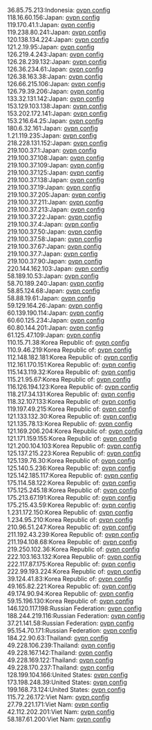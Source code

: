 36.85.75.213:Indonesia: [ovpn config](vpn/36_85_75_213.ovpn)  
118.16.60.156:Japan: [ovpn config](vpn/118_16_60_156.ovpn)  
119.170.41.1:Japan: [ovpn config](vpn/119_170_41_1.ovpn)  
119.238.80.241:Japan: [ovpn config](vpn/119_238_80_241.ovpn)  
120.138.134.224:Japan: [ovpn config](vpn/120_138_134_224.ovpn)  
121.2.19.95:Japan: [ovpn config](vpn/121_2_19_95.ovpn)  
126.219.4.243:Japan: [ovpn config](vpn/126_219_4_243.ovpn)  
126.28.239.132:Japan: [ovpn config](vpn/126_28_239_132.ovpn)  
126.36.234.61:Japan: [ovpn config](vpn/126_36_234_61.ovpn)  
126.38.163.38:Japan: [ovpn config](vpn/126_38_163_38.ovpn)  
126.66.215.106:Japan: [ovpn config](vpn/126_66_215_106.ovpn)  
126.79.39.206:Japan: [ovpn config](vpn/126_79_39_206.ovpn)  
133.32.131.142:Japan: [ovpn config](vpn/133_32_131_142.ovpn)  
153.129.103.138:Japan: [ovpn config](vpn/153_129_103_138.ovpn)  
153.202.172.141:Japan: [ovpn config](vpn/153_202_172_141.ovpn)  
153.216.64.25:Japan: [ovpn config](vpn/153_216_64_25.ovpn)  
180.6.32.161:Japan: [ovpn config](vpn/180_6_32_161.ovpn)  
1.21.119.235:Japan: [ovpn config](vpn/1_21_119_235.ovpn)  
218.228.131.152:Japan: [ovpn config](vpn/218_228_131_152.ovpn)  
219.100.37.1:Japan: [ovpn config](vpn/219_100_37_1.ovpn)  
219.100.37.108:Japan: [ovpn config](vpn/219_100_37_108.ovpn)  
219.100.37.109:Japan: [ovpn config](vpn/219_100_37_109.ovpn)  
219.100.37.125:Japan: [ovpn config](vpn/219_100_37_125.ovpn)  
219.100.37.138:Japan: [ovpn config](vpn/219_100_37_138.ovpn)  
219.100.37.19:Japan: [ovpn config](vpn/219_100_37_19.ovpn)  
219.100.37.205:Japan: [ovpn config](vpn/219_100_37_205.ovpn)  
219.100.37.211:Japan: [ovpn config](vpn/219_100_37_211.ovpn)  
219.100.37.213:Japan: [ovpn config](vpn/219_100_37_213.ovpn)  
219.100.37.22:Japan: [ovpn config](vpn/219_100_37_22.ovpn)  
219.100.37.4:Japan: [ovpn config](vpn/219_100_37_4.ovpn)  
219.100.37.50:Japan: [ovpn config](vpn/219_100_37_50.ovpn)  
219.100.37.58:Japan: [ovpn config](vpn/219_100_37_58.ovpn)  
219.100.37.67:Japan: [ovpn config](vpn/219_100_37_67.ovpn)  
219.100.37.7:Japan: [ovpn config](vpn/219_100_37_7.ovpn)  
219.100.37.90:Japan: [ovpn config](vpn/219_100_37_90.ovpn)  
220.144.162.103:Japan: [ovpn config](vpn/220_144_162_103.ovpn)  
58.189.10.53:Japan: [ovpn config](vpn/58_189_10_53.ovpn)  
58.70.189.240:Japan: [ovpn config](vpn/58_70_189_240.ovpn)  
58.85.124.68:Japan: [ovpn config](vpn/58_85_124_68.ovpn)  
58.88.19.61:Japan: [ovpn config](vpn/58_88_19_61.ovpn)  
59.129.164.26:Japan: [ovpn config](vpn/59_129_164_26.ovpn)  
60.139.190.114:Japan: [ovpn config](vpn/60_139_190_114.ovpn)  
60.60.125.234:Japan: [ovpn config](vpn/60_60_125_234.ovpn)  
60.80.144.201:Japan: [ovpn config](vpn/60_80_144_201.ovpn)  
61.125.47.109:Japan: [ovpn config](vpn/61_125_47_109.ovpn)  
110.15.71.38:Korea Republic of: [ovpn config](vpn/110_15_71_38.ovpn)  
110.9.46.219:Korea Republic of: [ovpn config](vpn/110_9_46_219.ovpn)  
112.148.182.181:Korea Republic of: [ovpn config](vpn/112_148_182_181.ovpn)  
112.161.170.151:Korea Republic of: [ovpn config](vpn/112_161_170_151.ovpn)  
115.143.119.32:Korea Republic of: [ovpn config](vpn/115_143_119_32.ovpn)  
115.21.95.67:Korea Republic of: [ovpn config](vpn/115_21_95_67.ovpn)  
116.126.194.123:Korea Republic of: [ovpn config](vpn/116_126_194_123.ovpn)  
118.217.34.131:Korea Republic of: [ovpn config](vpn/118_217_34_131.ovpn)  
118.32.107.133:Korea Republic of: [ovpn config](vpn/118_32_107_133.ovpn)  
119.197.49.215:Korea Republic of: [ovpn config](vpn/119_197_49_215.ovpn)  
121.133.132.30:Korea Republic of: [ovpn config](vpn/121_133_132_30.ovpn)  
121.135.78.13:Korea Republic of: [ovpn config](vpn/121_135_78_13.ovpn)  
121.169.206.204:Korea Republic of: [ovpn config](vpn/121_169_206_204.ovpn)  
121.171.159.155:Korea Republic of: [ovpn config](vpn/121_171_159_155.ovpn)  
121.200.104.103:Korea Republic of: [ovpn config](vpn/121_200_104_103.ovpn)  
125.137.215.223:Korea Republic of: [ovpn config](vpn/125_137_215_223.ovpn)  
125.139.76.30:Korea Republic of: [ovpn config](vpn/125_139_76_30.ovpn)  
125.140.5.236:Korea Republic of: [ovpn config](vpn/125_140_5_236.ovpn)  
125.142.185.117:Korea Republic of: [ovpn config](vpn/125_142_185_117.ovpn)  
175.114.58.122:Korea Republic of: [ovpn config](vpn/175_114_58_122.ovpn)  
175.125.245.18:Korea Republic of: [ovpn config](vpn/175_125_245_18.ovpn)  
175.213.67.191:Korea Republic of: [ovpn config](vpn/175_213_67_191.ovpn)  
175.215.43.59:Korea Republic of: [ovpn config](vpn/175_215_43_59.ovpn)  
1.231.172.150:Korea Republic of: [ovpn config](vpn/1_231_172_150.ovpn)  
1.234.95.210:Korea Republic of: [ovpn config](vpn/1_234_95_210.ovpn)  
210.96.51.247:Korea Republic of: [ovpn config](vpn/210_96_51_247.ovpn)  
211.192.43.239:Korea Republic of: [ovpn config](vpn/211_192_43_239.ovpn)  
211.194.108.68:Korea Republic of: [ovpn config](vpn/211_194_108_68.ovpn)  
219.250.102.36:Korea Republic of: [ovpn config](vpn/219_250_102_36.ovpn)  
222.103.163.132:Korea Republic of: [ovpn config](vpn/222_103_163_132.ovpn)  
222.117.87.175:Korea Republic of: [ovpn config](vpn/222_117_87_175.ovpn)  
222.99.193.224:Korea Republic of: [ovpn config](vpn/222_99_193_224.ovpn)  
39.124.41.83:Korea Republic of: [ovpn config](vpn/39_124_41_83.ovpn)  
49.165.82.221:Korea Republic of: [ovpn config](vpn/49_165_82_221.ovpn)  
49.174.90.94:Korea Republic of: [ovpn config](vpn/49_174_90_94.ovpn)  
59.15.196.130:Korea Republic of: [ovpn config](vpn/59_15_196_130.ovpn)  
146.120.117.198:Russian Federation: [ovpn config](vpn/146_120_117_198.ovpn)  
188.244.219.116:Russian Federation: [ovpn config](vpn/188_244_219_116.ovpn)  
37.21.141.58:Russian Federation: [ovpn config](vpn/37_21_141_58.ovpn)  
95.154.70.171:Russian Federation: [ovpn config](vpn/95_154_70_171.ovpn)  
184.22.90.63:Thailand: [ovpn config](vpn/184_22_90_63.ovpn)  
49.228.106.239:Thailand: [ovpn config](vpn/49_228_106_239.ovpn)  
49.228.167.142:Thailand: [ovpn config](vpn/49_228_167_142.ovpn)  
49.228.169.122:Thailand: [ovpn config](vpn/49_228_169_122.ovpn)  
49.228.170.237:Thailand: [ovpn config](vpn/49_228_170_237.ovpn)  
128.199.104.166:United States: [ovpn config](vpn/128_199_104_166.ovpn)  
173.198.248.39:United States: [ovpn config](vpn/173_198_248_39.ovpn)  
199.168.73.124:United States: [ovpn config](vpn/199_168_73_124.ovpn)  
115.72.26.172:Viet Nam: [ovpn config](vpn/115_72_26_172.ovpn)  
27.79.221.171:Viet Nam: [ovpn config](vpn/27_79_221_171.ovpn)  
42.112.202.201:Viet Nam: [ovpn config](vpn/42_112_202_201.ovpn)  
58.187.61.200:Viet Nam: [ovpn config](vpn/58_187_61_200.ovpn)  
